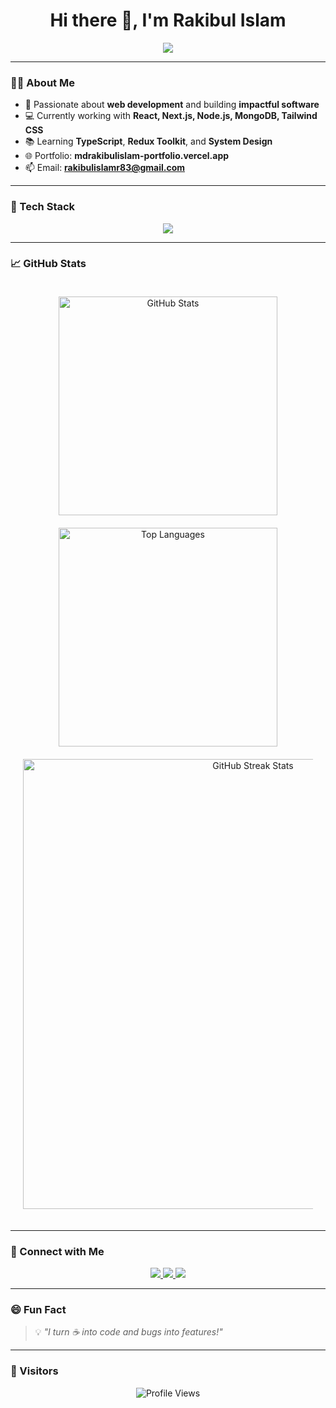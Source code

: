 <!-- README.md -->

<h1 align="center">Hi there 👋, I'm Rakibul Islam</h1>

<p align="center">
  <img src="https://readme-typing-svg.demolab.com?font=Fira+Code&size=24&duration=3000&pause=1000&color=F7007B&center=true&width=500&lines=Full+Stack+Web+Developer;React+%7C+Next.js+%7C+Node.js+%7C+MongoDB;Always+learning+new+tech+%F0%9F%92%A1;Turning+ideas+into+reality+with+code" />
</p>

---

### 👨‍💻 About Me

- 🚀 Passionate about **web development** and building **impactful software**
- 💻 Currently working with **React, Next.js, Node.js, MongoDB, Tailwind CSS**
- 📚 Learning **TypeScript**, **Redux Toolkit**, and **System Design**
- 🌐 Portfolio: **mdrakibulislam-portfolio.vercel.app**
- 📫 Email: **rakibulislamr83@gmail.com**

---

### 🧠 Tech Stack

<p align="center">
  <img src="https://skillicons.dev/icons?i=html,css,js,ts,react,nextjs,nodejs,express,mongodb,tailwindcss,redux,git,github,vscode,figma&theme=dark" />
</p>

---

### 📈 GitHub Stats

<div align="center" style="padding: 20px;">
  
  <div style="display: flex; flex-wrap: wrap; justify-content: center; gap: 20px; margin-bottom: 20px;">
    <img src=" https://github-readme-stats.vercel.app/api?username=rakibul12212&show_icons=true&theme=dark#gh-dark-mode-onl" style="width: 350px; max-width: 100%;" alt="GitHub Stats" />
    <img src="https://github-readme-stats.vercel.app/api/top-langs/?username=rakibul12212&layout=compact&theme=radical&hide_border=true&border_radius=12" style="width: 350px; max-width: 100%;" alt="Top Languages" />
  </div>

  <div>
    <img src="https://github-readme-streak-stats.vercel.app/?user=rakibul12212&theme=radical&hide_border=true&border_radius=12" style="width: 720px; max-width: 100%;" alt="GitHub Streak Stats" />
  </div>
</div>



---

### 🔗 Connect with Me

<p align="center">
  <a href="https://www.linkedin.com/in/md-rakibul-islam-36582620b/" target="_blank">
    <img src="https://img.shields.io/badge/LinkedIn-0A66C2?style=for-the-badge&logo=linkedin&logoColor=white" />
  </a>
  <a href="mailto:rakibulislamr83@gmail.com">
    <img src="https://img.shields.io/badge/Gmail-EA4335?style=for-the-badge&logo=gmail&logoColor=white" />
  </a>
  <a href="https://mdrakibulislam-portfolio.vercel.app/" target="_blank">
    <img src="https://img.shields.io/badge/Portfolio-000000?style=for-the-badge&logo=vercel&logoColor=white" />
  </a>
</p>

---

### 😄 Fun Fact

> 💡 *"I turn ☕ into code and bugs into features!"*

---

### 👀 Visitors

<p align="center">
  <img src="https://komarev.com/ghpvc/?username=Rakibul-Islam-R&style=flat-square&color=00C4FF" alt="Profile Views" />
</p>
